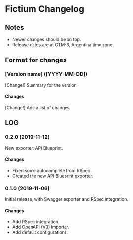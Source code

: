 # Fictium Changelog

## Notes

- Newer changes should be on top.
- Release dates are at GTM-3, Argentina time zone.

## Format for changes

### [Version name] ([YYYY-MM-DD])

[Change!] Summary for the version

#### Changes

[Change!] Add a list of changes

## LOG

### 0.2.0 (2019-11-12)

New exporter: API Blueprint.

#### Changes

- Fixed some autocomplete from RSpec.
- Created the new API Blueprint exporter.

### 0.1.0 (2019-11-06)

Initial release, with Swagger exporter and RSpec integration.

#### Changes

  - Add RSpec integration.
  - Add OpenAPI (V3) importer.
  - Add default configurations.
